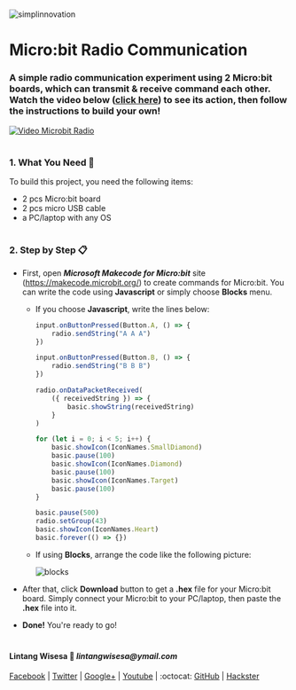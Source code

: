 #

![simplinnovation](https://4.bp.blogspot.com/-f7YxPyqHAzY/WJ6VnkvE0SI/AAAAAAAADTQ/0tDQPTrVrtMAFT-q-1-3ktUQT5Il9FGdQCLcB/s350/simpLINnovation1a.png)

# Micro:bit Radio Communication

### A simple radio communication experiment using 2 Micro:bit boards, which can transmit & receive command each other. Watch the video below ([click here](https://www.youtube.com/watch?v=NJdfJ0-24Ks)) to see its action, then follow the instructions to build your own!

[![Video Microbit Radio](https://img.youtube.com/vi/NJdfJ0-24Ks/0.jpg)](https://www.youtube.com/watch?v=NJdfJ0-24Ks)

#

### **1. What You Need** :gift:
To build this project, you need the following items:
- 2 pcs Micro:bit board
- 2 pcs micro USB cable
- a PC/laptop with any OS

#

### **2. Step by Step** :clipboard:
 
- First, open __*Microsoft Makecode for Micro:bit*__ site (https://makecode.microbit.org/) to create commands for Micro:bit. You can write the code using __Javascript__ or simply choose __Blocks__ menu.

  - If you choose __Javascript__, write the lines below:

    ```javascript
    input.onButtonPressed(Button.A, () => {
        radio.sendString("A A A")
    })
    
    input.onButtonPressed(Button.B, () => {
        radio.sendString("B B B")
    })

    radio.onDataPacketReceived(
        ({ receivedString }) => {
            basic.showString(receivedString)
        }
    )

    for (let i = 0; i < 5; i++) {
        basic.showIcon(IconNames.SmallDiamond)
        basic.pause(100)
        basic.showIcon(IconNames.Diamond)
        basic.pause(100)
        basic.showIcon(IconNames.Target)
        basic.pause(100)
    }
    
    basic.pause(500)
    radio.setGroup(43)
    basic.showIcon(IconNames.Heart)
    basic.forever(() => {})
    ```

  - If using __Blocks__, arrange the code like the following picture:

      ![blocks](https://4.bp.blogspot.com/-f7YxPyqHAzY/WJ6VnkvE0SI/AAAAAAAADTQ/0tDQPTrVrtMAFT-q-1-3ktUQT5Il9FGdQCLcB/s350/simpLINnovation1a.png)

- After that, click __Download__ button to get a __.hex__ file for your Micro:bit board. Simply connect your Micro:bit to your PC/laptop, then paste the __.hex__ file into it.

- __Done!__ You're ready to go! 

#

#### Lintang Wisesa :love_letter: _lintangwisesa@ymail.com_

[Facebook](https://www.facebook.com/lintangbagus) |
[Twitter](https://twitter.com/Lintang_Wisesa) |
[Google+](https://plus.google.com/u/0/+LintangWisesa1) |
[Youtube](https://www.youtube.com/user/lintangbagus) | 
:octocat: [GitHub](https://github.com/LintangWisesa) |
[Hackster](https://www.hackster.io/lintangwisesa)

